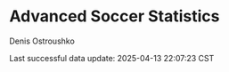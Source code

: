 # Advanced Soccer Statistics
Denis Ostroushko

<!-- gfm -->

Last successful data update: 2025-04-13 22:07:23 CST
